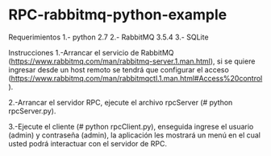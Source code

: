 # RPC-rabbitmq-python-example

Requerimientos
1.- python 2.7
2.- RabbitMQ 3.5.4
3.- SQLite

Instrucciones 
1.-Arrancar el servicio de RabbitMQ (https://www.rabbitmq.com/man/rabbitmq-server.1.man.html), si se quiere ingresar desde un host remoto se tendrá que configurar el acceso (https://www.rabbitmq.com/man/rabbitmqctl.1.man.html#Access%20control).

2.-Arrancar el servidor RPC, ejecute el archivo rpcServer (# python rpcServer.py).

3.-Ejecute el cliente (# python rpcClient.py), enseguida ingrese el usuario (admin) y contraseña (admin), la aplicación les mostrará un menú en el cual usted podrá interactuar con el servidor de RPC.
